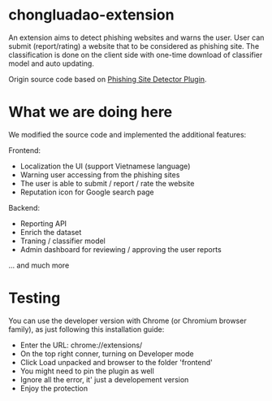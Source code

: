 # chongluadao-extension
An extension aims to detect phishing websites and warns the user. User can submit (report/rating) a website that to be considered as phishing site. The classification is done on the client side with one-time download of classifier model and auto updating.

Origin source code based on [Phishing Site Detector Plugin](https://github.com/picopalette/phishing-detection-plugin).

# What we are doing here
We modified the source code and implemented the additional features:

Frontend:
- Localization the UI (support Vietnamese language)
- Warning user accessing from the phishing sites
- The user is able to submit / report / rate the website
- Reputation icon for Google search page

Backend:
- Reporting API
- Enrich the dataset
- Traning / classifier model
- Admin dashboard for reviewing / approving the user reports


... and much more

# Testing
You can use the developer version with Chrome (or Chromium browser family), as just following this installation guide:
- Enter the URL: chrome://extensions/
- On the top right conner, turning on Developer mode
- Click Load unpacked and browser to the folder 'frontend'
- You might need to pin the plugin as well
- Ignore all the error, it' just a developement version
- Enjoy the protection
